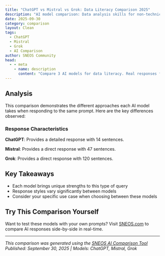 ```yaml
---
title: "ChatGPT vs Mistral vs Grok: Data Literacy Comparison 2025"
description: "AI model comparison: Data analysis skills for non-technical professionals..."
date: 2025-09-30
category: comparison
layout: Clean
tags:
  - ChatGPT
  - Mistral
  - Grok
  - AI Comparison
author: SNEOS Community
head:
  - - meta
    - name: description
      content: "Compare 3 AI models for data literacy. Real responses from ChatGPT, Mistral, Grok with detailed analysis."
---
```


<ChatComparison
  title="ChatGPT vs Mistral vs Grok: Data Literacy Comparison 2025"
  prompt="Data analysis skills for non-technical professionals"
  :responses='{
    "ChatGPT": "Certainly! Here are some essential data analysis skills tailored for non-technical professionals:\n\n1. **Understanding Data Basics**  \n   - Types of data (quantitative vs. qualitative)  \n   - Data sources and collection methods  \n   - Importance of data quality and cleaning\n\n2. **Excel and Spreadsheet Proficiency**  \n   - Basic formulas (SUM, AVERAGE, COUNT)  \n   - Data sorting and filtering  \n   - Pivot tables for summarizing data  \n   - Conditional formatting for visualization\n\n3. **Data Visualization**  \n   - Creating charts and graphs (bar, line, pie charts)  \n   - Choosing the right visualization for data  \n   - Using tools like Microsoft Excel, Google Sheets, or Tableau Public\n\n4. **Basic Statistical Concepts**  \n   - Mean, median, mode  \n   - Understanding variance and standard deviation  \n   - Simple correlation concepts (relationship between variables)\n\n5. **Interpreting Data**  \n   - Identifying trends and patterns  \n   - Drawing meaningful conclusions  \n   - Understanding the difference between correlation and causation\n\n6. **Using Data to Support Decisions**  \n   - Formulating questions to guide analysis  \n   - Presenting findings in a clear, concise manner  \n   - Storytelling with data for stakeholders\n\n7. **Familiarity with Data Tools (Optional by Interest)**  \n   - Introduction to user-friendly tools like Google Data Studio or Power BI  \n   - Basic knowledge of data querying using intuitive interfaces (e.g., SQL basics, if interested)\n\n8. **Critical Thinking and Problem Solving**  \n   - Questioning data sources and methodology  \n   - Identifying biases or errors  \n   - Evaluating the relevance and reliability of data\n\nIf you\u0027re a non-technical professional looking to improve data analysis skills, starting with Excel and data visualization is often the most practical and impactful. Would you like recommendations on courses or resources to get started?",
    "Mistral": "Data analysis skills are increasingly important for non-technical professionals to make informed decisions, identify trends, and improve business outcomes. Here are some key data analysis skills that can be beneficial for non-technical professionals:\n\n### 1. **Basic Statistical Knowledge**\n   - **Understanding Descriptive Statistics:** Mean, median, mode, standard deviation, and variance.\n   - **Basic Probability Concepts:** Understanding the likelihood of events.\n   - **Correlation and Regression:** Basic understanding of relationships between variables.\n\n### 2. **Data Visualization**\n   - **Tools:** Familiarity with tools like Excel, Tableau, Power BI, or Google Data Studio.\n   - **Creating Charts and Graphs:** Bar charts, line graphs, pie charts, scatter plots, and heat maps.\n   - **Interpreting Visualizations:** Ability to read and interpret data visualizations effectively.\n\n### 3. **Data Cleaning and Preparation**\n   - **Identifying and Handling Missing Data:** Techniques for dealing with missing or incomplete data.\n   - **Data Normalization:** Standardizing data to ensure consistency.\n   - **Data Transformation:** Converting data into a usable format.\n\n### 4. **Excel Proficiency**\n   - **Basic Functions:** SUM, AVERAGE, COUNT, etc.\n   - **Advanced Functions:** VLOOKUP, HLOOKUP, Pivot Tables, and Conditional Formatting.\n   - **Data Analysis Tools:** Using Excel\u0027s built-in data analysis tools.\n\n### 5. **Critical Thinking and Problem-Solving**\n   - **Asking the Right Questions:** Formulating hypotheses and identifying key metrics.\n   - **Analyzing Trends:** Identifying patterns and trends in data.\n   - **Drawing Conclusions:** Making data-driven decisions based on analysis.\n\n### 6. **Communication Skills**\n   - **Presenting Data:** Effectively communicating findings to stakeholders.\n   - **Storytelling with Data:** Creating compelling narratives around data insights.\n   - **Report Writing:** Writing clear and concise reports.\n\n### 7. **Understanding of Business Metrics**\n   - **Key Performance Indicators (KPIs):** Identifying and tracking relevant KPIs.\n   - **Return on Investment (ROI):** Understanding and calculating ROI.\n   - **Customer Lifetime Value (CLV):** Measuring the value of a customer over time.\n\n### 8. **Basic Programming Skills (Optional)**\n   - **Python or R:** Basic knowledge can be helpful for more advanced analysis.\n   - **SQL:** Basic queries for data retrieval and manipulation.\n\n### 9. **Ethical Considerations**\n   - **Data Privacy:** Understanding the importance of data privacy and ethical considerations.\n   - **Bias in Data:** Recognizing and mitigating biases in data analysis.\n\n### 10. **Continuous Learning**\n   - **Staying Updated:** Keeping up with the latest trends and tools in data analysis.\n   - **Online Courses and Certifications:** Taking courses on platforms like Coursera, edX, or LinkedIn Learning.\n\n### Practical Tips for Non-Technical Professionals:\n1. **Start Small:** Begin with basic Excel functions and gradually move to more complex tools.\n2. **Use Real Data:** Practice with real-world data to gain practical experience.\n3. **Collaborate:** Work with data analysts or IT professionals to understand their processes.\n4. **Join Communities:** Participate in online forums, webinars, and workshops related to data analysis.\n\nBy developing these skills, non-technical professionals can enhance their decision-making capabilities and contribute more effectively to their organizations.",
    "Grok": "Data analysis skills are increasingly valuable for non-technical professionals across industries, as data-driven decision-making becomes essential in roles like marketing, HR, operations, and more. While non-technical professionals may not need to dive into complex programming or statistical modeling, they can still develop practical data analysis skills to interpret, manage, and leverage data effectively. Below are key data analysis skills for non-technical professionals, along with tips on how to build and apply them.\n\n---\n\n### **1. Understanding Data Basics**\n- **What it is**: Grasping fundamental concepts like data types (quantitative vs. qualitative), data sources, and basic metrics (e.g., averages, percentages).\n- **Why it matters**: This foundational knowledge helps in interpreting reports and identifying relevant data for decision-making.\n- **How to develop**:\n  - Take introductory online courses on data literacy (e.g., Coursera, LinkedIn Learning).\n  - Learn key terms like mean, median, mode, trends, and correlations.\n  - Familiarize yourself with common business metrics in your field (e.g., sales conversion rates, employee turnover rates).\n\n**Practical Application**: Use data terminology confidently in discussions and ask relevant questions when presented with data reports.\n\n---\n\n### **2. Data Interpretation and Critical Thinking**\n- **What it is**: The ability to read charts, graphs, and reports, and draw meaningful insights or identify trends and anomalies.\n- **Why it matters**: Non-technical roles often involve reviewing data summaries (e.g., sales dashboards or customer feedback reports) and making decisions based on them.\n- **How to develop**:\n  - Practice reading visualizations like bar charts, line graphs, and pie charts to understand what they represent.\n  - Learn to question data: Is it complete? Are there biases? Does it align with other sources?\n  - Use free tools like Google Data Studio to explore real-world data visualizations.\n\n**Practical Application**: Analyze a monthly performance report to identify underperforming areas and suggest improvements.\n\n---\n\n### **3. Proficiency in Spreadsheet Tools (e.g., Excel, Google Sheets)**\n- **What it is**: Using basic spreadsheet functionalities like sorting, filtering, creating pivot tables, and applying simple formulas.\n- **Why it matters**: Spreadsheets are widely used for organizing and analyzing small to medium datasets in non-technical roles.\n- **How to develop**:\n  - Learn basic Excel/Google Sheets functions like SUM, AVERAGE, VLOOKUP, and IF statements through tutorials on YouTube or platforms like Udemy.\n  - Practice creating pivot tables to summarize and analyze data.\n  - Explore templates for budgeting, project tracking, or sales data to understand common use cases.\n\n**Practical Application**: Use Excel to track project budgets, calculate growth percentages, or summarize survey results.\n\n---\n\n### **4. Data Visualization Basics**\n- **What it is**: Creating and understanding simple visual representations of data (e.g., graphs, charts) to communicate insights effectively.\n- **Why it matters**: Visuals make complex data accessible and persuasive in presentations or reports.\n- **How to develop**:\n  - Use tools like Canva, Google Charts, or Excel to create basic visuals.\n  - Learn best practices for visualization (e.g., avoiding cluttered charts, choosing the right chart type for the data).\n  - Study examples of effective data storytelling in business contexts.\n\n**Practical Application**: Create a bar chart in Excel to show quarterly sales trends and present it in a team meeting.\n\n---\n\n### **5. Problem-Solving with Data**\n- **What it is**: Using data to identify problems, uncover opportunities, and support decisions.\n- **Why it matters**: Non-technical professionals often need to justify recommendations or solve business challenges with evidence.\n- **How to develop**:\n  - Practice breaking down a business question into measurable components (e.g., \u201CWhy are sales dropping?\u201D \u2192 Look at regional data, product performance, etc.).\n  - Use case studies or real-world scenarios to practice connecting data to solutions.\n  - Collaborate with data teams to understand how they approach problem-solving.\n\n**Practical Application**: Use customer feedback data to identify common pain points and propose a targeted solution.\n\n---\n\n### **6. Familiarity with Data Tools for Non-Technical Users**\n- **What it is**: Using user-friendly data tools designed for non-technical professionals, such as Power BI (basic dashboards), Tableau Public, or Google Analytics.\n- **Why it matters**: These tools provide accessible ways to explore and visualize data without coding knowledge.\n- **How to develop**:\n  - Start with free or beginner-friendly versions of tools like Google Analytics (for website data) or Power BI.\n  - Watch tutorials specific to your role (e.g., Google Analytics for marketers).\n  - Experiment with sample datasets to build confidence.\n\n**Practical Application**: Use Google Analytics to monitor website traffic trends and report key metrics to your team.\n\n---\n\n### **7. Data Storytelling and Communication**\n- **What it is**: Presenting data insights in a clear, compelling way to influence stakeholders or drive action.\n- **Why it matters**: Non-technical professionals often act as a bridge between data teams and business leaders, translating numbers into actionable narratives.\n- **How to develop**:\n  - Practice summarizing key points from a dataset (e.g., \u201CSales dropped 10% due to lower demand in Q3\u201D).\n  - Use frameworks like the \u201CWhat? So What? Now What?\u201D model to structure findings (What happened? Why does it matter? What should we do?).\n  - Take courses on data storytelling (e.g., on LinkedIn Learning).\n\n**Practical Application**: Prepare a short presentation for management that uses data to recommend a new marketing strategy.\n\n---\n\n### **8. Data Ethics and Privacy Awareness**\n- **What it is**: Understanding the importance of handling data responsibly, respecting privacy laws (e.g., GDPR, CCPA), and avoiding bias.\n- **Why it matters**: Mishandling data can lead to legal or reputational risks, and ethical considerations are critical in all roles.\n- **How to develop**:\n  - Learn the basics of data privacy regulations relevant to your region or industry.\n  - Be cautious about sharing sensitive data and always anonymize personal information when possible.\n  - Read case studies on data misuse to understand potential pitfalls.\n\n**Practical Application**: Ensure customer data in a report is anonymized before sharing it with external partners.\n\n---\n\n### **9. Collaboration with Technical Teams**\n- **What it is**: Effectively communicating needs and understanding outputs when working with data analysts, scientists, or IT teams.\n- **Why it matters**: Non-technical professionals often rely on technical teams to process data, so clear communication ensures better outcomes.\n- **How to develop**:\n  - Learn to articulate what data or insights you need (e.g., \u201CI need monthly sales by region for the last year\u201D).\n  - Ask questions about technical outputs to build understanding (e.g., \u201CWhat does this correlation mean for our strategy?\u201D).\n  - Attend cross-functional meetings or workshops to observe how data teams operate.\n\n**Practical Application**: Collaborate with a data analyst to refine a customer segmentation report for a marketing campaign.\n\n---\n\n### **Resources for Learning Data Analysis Skills**\n- **Online Courses**: \n  - Coursera: \u201CExcel Skills for Business\u201D (Macquarie University)\n  - LinkedIn Learning: \u201CData Fluency: Exploring and Describing Data\u201D\n  - edX: \u201CData Literacy Fundamentals\u201D\n- **Free Tools**: Google Sheets, Google Data Studio, Canva (for visualizations)\n- **Books**: \n  - \u201CData Literacy: A User\u2019s Guide\u201D by David Herzog\n  - \u201CStorytelling with Data\u201D by Cole Nussbaumer Knaflic\n- **Communities**: Join forums like Reddit\u2019s r/dataanalysis or local meetups to learn from peers.\n\n---\n\n### **Tips for Non-Technical Professionals**\n1. **Start Small**: Focus on one skill (e.g., Excel) and gradually build on it.\n2. **Leverage Your Domain Knowledge**: Combine industry expertise with data insights to create unique value (e.g., using sales data to improve client relationships).\n3. **Practice Regularly**: Use real data from your job (if permitted) to solve actual business problems.\n4. **Ask for Help**: Don\u2019t hesitate to seek guidance from data-savvy colleagues or take advantage of internal training programs.\n\nBy developing these skills, non-technical professionals can confidently engage with data, contribute to data-driven decisions, and enhance their career prospects in an increasingly data-centric world."
  }'
  published-date="12:07"
/>

## Analysis

This comparison demonstrates the different approaches each AI model takes when responding to the same prompt. Here are the key differences observed:

### Response Characteristics

**ChatGPT**: Provides a detailed response with 14 sentences. 

**Mistral**: Provides a direct response with 47 sentences. 

**Grok**: Provides a direct response with 120 sentences. 

## Key Takeaways

- Each model brings unique strengths to this type of query
- Response styles vary significantly between models
- Consider your specific use case when choosing between these models

## Try This Comparison Yourself

Want to test these models with your own prompts? Visit [SNEOS.com](https://sneos.com) to compare AI responses side-by-side in real-time.

---

*This comparison was generated using the [SNEOS AI Comparison Tool](https://sneos.com)*
*Published: September 30, 2025 | Models: ChatGPT, Mistral, Grok*
